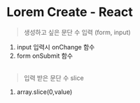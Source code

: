 # Lorem Create - React

> 생성하고 싶은 문단 수 입력 (form, input)
1. input 입력시 onChange 함수
2. form onSubmit 함수
<br></br>
> 입력 받은 문단 수 slice
1. array.slice(0,value)
